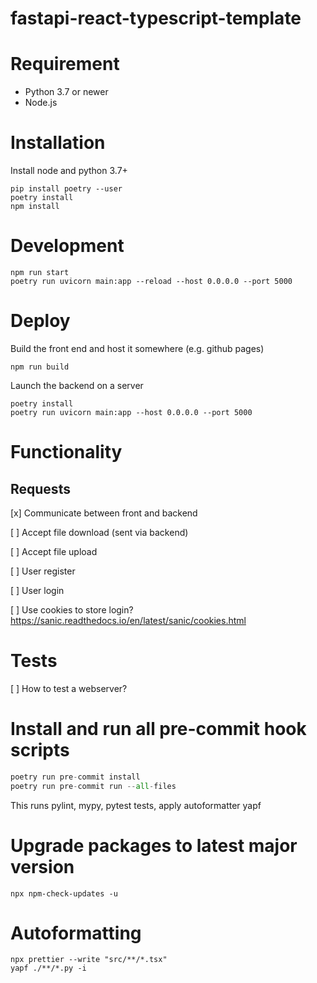 # fastapi-react-typescript-template

# Requirement

-   Python 3.7 or newer
-   Node.js

# Installation

Install node and python 3.7+

```
pip install poetry --user
poetry install
npm install
```

# Development

```
npm run start
poetry run uvicorn main:app --reload --host 0.0.0.0 --port 5000
```

# Deploy

Build the front end and host it somewhere (e.g. github pages)

```
npm run build
```

Launch the backend on a server

```
poetry install
poetry run uvicorn main:app --host 0.0.0.0 --port 5000
```

# Functionality

## Requests

[x] Communicate between front and backend

[ ] Accept file download (sent via backend)

[ ] Accept file upload

[ ] User register

[ ] User login

[ ] Use cookies to store login? https://sanic.readthedocs.io/en/latest/sanic/cookies.html

# Tests

[ ] How to test a webserver?



# Install and run all pre-commit hook scripts
```py
poetry run pre-commit install
poetry run pre-commit run --all-files
```

This runs pylint, mypy, pytest tests, apply autoformatter yapf

# Upgrade packages to latest major version
`npx npm-check-updates -u`

# Autoformatting

```
npx prettier --write "src/**/*.tsx"
yapf ./**/*.py -i
```
